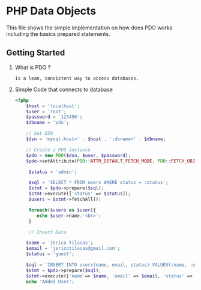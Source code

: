# PHP Data Objects

This file shows the simple implementation on how does PDO works including the basics prepared statements. 

## Getting Started

1.  What is PDO ?

    ` is a lean, consistent way to access databases. `
    
2.  Simple Code that connects to database
    
    ```php
    <?php
    	$host = 'localhost';
    	$user = 'root';
    	$password = '123456';
    	$dbname = 'pdo';
    
    	// Set DSN
    	$dsn = 'mysql:host=' . $host . ';dbname=' . $dbname;
    
    	// Create a PDO instance
    	$pdo = new PDO($dsn, $user, $password);
    	$pdo->setAttribute(PDO::ATTR_DEFAULT_FETCH_MODE, PDO::FETCH_OBJ);
    
    	 $status = 'admin';
    
    	 $sql = 'SELECT * FROM users WHERE status = :status';
    	 $stmt = $pdo->prepare($sql);
    	 $stmt->execute(['status' => $status]);
    	 $users = $stmt->fetchAll();
    
    	 foreach($users as $user){
    	 	echo $user->name.'<br>';
    	 }
    
    	 // Insert Data
    
    	$name = 'Jerico Tilacas';
    	$email = 'jericotilacas@gmail.com';
    	$status = 'guest';
    
    	$sql = 'INSERT INTO users(name, email, status) VALUES(:name, :email, :status)';
    	$stmt = $pdo->prepare($sql);
    	$stmt->execute(['name'=> $name, 'email' => $email, 'status' => $status]);
    	echo 'Added User';
    ```
